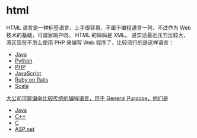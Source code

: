 # html

HTML 语言是一种标签语言，上手很容易，不属于编程语言一列，不过作为 Web 技术的基础，可谓家喻户晓。
HTML 的妈妈是 XML。
说实话最近压力比较大，湾区现在不怎么使用 PHP 来编写 Web 程序了，比较流行的是这样语言：
<ul>
	<li><a href="../java">Java</a>
	<li><a href="../python">Python
	<li><a href="../php">PHP
	<li><a href="../javascript">JavaScript
	<li><a href="../ruby">Ruby on Rails
	<li><a href="../scala">Scala
</ul>
<p>大公司可能偏向比较传统的编程语言，用于 General Purpose，他们是</p>
<ul>
	<li><a href="../java">Java</a></li>
	<li><a href="../cpp">C++</a></li>
	<li><a href="../c">C</a></li>
	<li><a href="../asp">ASP.net</a></li>
</ul>
